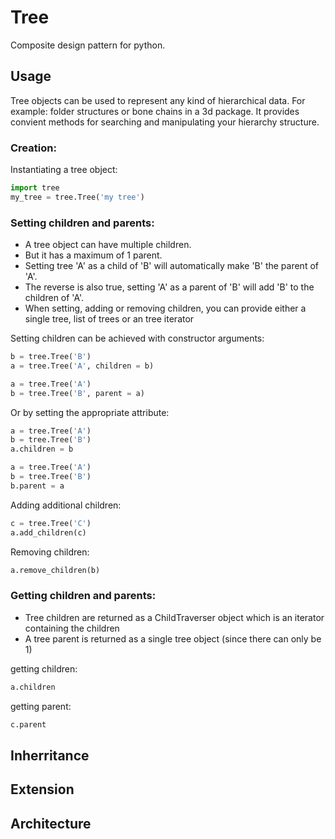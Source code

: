 # Tree
Composite design pattern for python.

## Usage
Tree objects can be used to represent any kind of hierarchical data. For example: folder structures or bone chains in a 3d package.
It provides convient methods for searching and manipulating your hierarchy structure.

### Creation:
Instantiating a tree object:
```python
import tree
my_tree = tree.Tree('my tree')
```

### Setting children and parents:
 - A tree object can have multiple children.
 - But it has a maximum of 1 parent.
 - Setting tree 'A' as a child of 'B' will automatically make 'B' the parent of 'A'.
 - The reverse is also true, setting 'A' as a parent of 'B' will add 'B' to the children of 'A'.
 - When setting, adding or removing children, you can provide either a single tree, list of trees or an tree iterator

Setting children can be achieved with constructor arguments:
```python
b = tree.Tree('B')
a = tree.Tree('A', children = b)
```
```python
a = tree.Tree('A')
b = tree.Tree('B', parent = a)
```

Or by setting the appropriate attribute:
```python
a = tree.Tree('A')
b = tree.Tree('B')
a.children = b
```
```python
a = tree.Tree('A')
b = tree.Tree('B')
b.parent = a
```

Adding additional children:
```python
c = tree.Tree('C')
a.add_children(c)
```
Removing children:
```python
a.remove_children(b)
```

### Getting children and parents:
 - Tree children are returned as a ChildTraverser object which is an iterator containing the children
 - A tree parent is returned as a single tree object (since there can only be 1)
 
getting children:
```python
a.children
``` 

getting parent:
```python
c.parent
``` 

## Inherritance

## Extension

## Architecture
